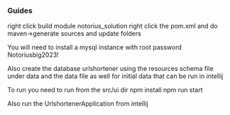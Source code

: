 ### Guides
right click build module notorius_solution
right click the pom.xml and do maven->generate sources and update folders

You will need to install a mysql instance with root password
Notoriusbig2023!

Also create the database urlshortener using the resources schema file under data and the data file as well for initial data that can be run in intellij

To run you need to run from the src/ui dir
npm install
npm run start

Also run the UrlshortenerApplication from intellij 